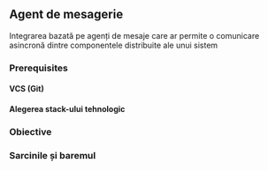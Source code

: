 ## Agent de mesagerie

Integrarea bazată pe agenți de mesaje care ar permite o comunicare asincronă
dintre componentele distribuite ale unui sistem

### Prerequisites

#### VCS (Git)

#### Alegerea stack-ului tehnologic

### Obiective

### Sarcinile și baremul
